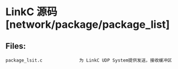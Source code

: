 # LinkC 源码 [network/package/package_list]

## Files:
    package_lsit.c              为 LinkC UDP System提供发送，接收缓冲区
